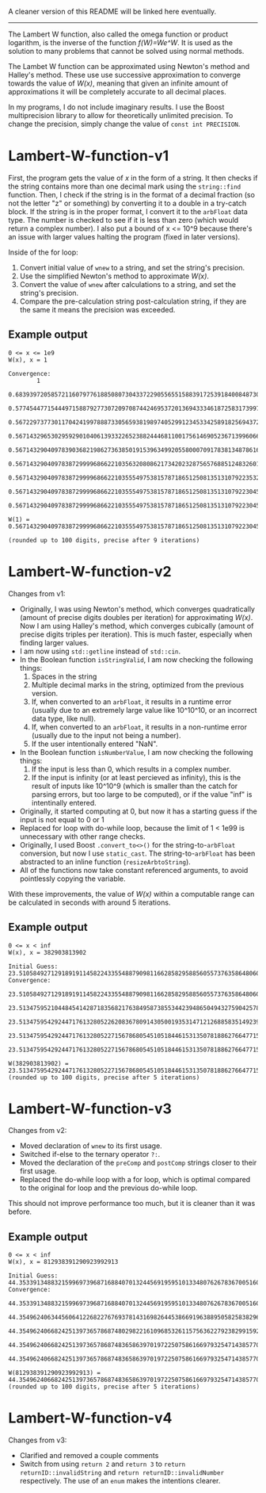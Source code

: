 A cleaner version of this README will be linked here eventually.

---

The Lambert W function, also called the omega function or product logarithm, is the inverse of the function *f(W)=We^W*. It is used as the solution to many problems that cannot be solved using normal methods.

The Lambet W function can be approximated using Newton's method and Halley's method. These use use successive approximation to converge towards the value of *W(x)*, meaning that given an infinite amount of approximations it will be completely accurate to all decimal places.

In my programs, I do not include imaginary results. I use the Boost multiprecision library to allow for theoretically unlimited precision. To change the precision, simply change the value of `const int PRECISION`.

# Lambert-W-function-v1

First, the program gets the value of *x* in the form of a string. It then checks if the string contains more than one decimal mark using the `string::find` function. Then, I check if the string is in the format of a decimal fraction (so not the letter "z" or something) by converting it to a double in a try-catch block. If the string is in the proper format, I convert it to the `arbFloat` data type. The number is checked to see if it is less than zero (which would return a complex number). I also put a bound of x <= 10^9 because there's an issue with larger values halting the program (fixed in later versions).

Inside of the for loop:

1. Convert initial value of `wnew` to a string, and set the string's precision.
2. Use the simplified Newton's method to approximate *W(x)*.
3. Convert the value of `wnew` after calculations to a string, and set the string's precision.
4. Compare the pre-calculation string post-calculation string, if they are the same it means the precision was exceeded.

## Example output

	0 <= x <= 1e9
	W(x), x = 1

	Convergence:
			1
			0.6839397205857211607977618850807304337229055655158839172539184008487307478724499016785736371729598219
			0.5774544771544497158879277307209708744246953720136943334618725831739970553254359545244940341535829055
			0.5672297377301170424199788873305659381989740529912345334258918256943726362413406459666277736815827773
			0.5671432965302959290104061393322652388244468110017561469052367139960666960291476041675058924102131759
			0.5671432904097839036821986273638501915396349920558000709178381348786164164929847042875694697488581049
			0.5671432904097838729999686622103563208086217342023287565768851248326011789240991181028762582526321268
			0.5671432904097838729999686622103555497538157871865125081351310792235327403215041862450323133272582057
			0.5671432904097838729999686622103555497538157871865125081351310792230457930866845666932194469617522946
			0.5671432904097838729999686622103555497538157871865125081351310792230457930866845666932194469617522946

	W(1) = 0.5671432904097838729999686622103555497538157871865125081351310792230457930866845666932194469617522946

	(rounded up to 100 digits, precise after 9 iterations)
	
# Lambert-W-function-v2

Changes from v1:

- Originally, I was using Newton's method, which converges quadratically (amount of precise digits doubles per iteration) for approximating *W(x)*. Now I am using Halley's method, which converges cubically (amount of precise digits triples per iteration). This is much faster, especially when finding larger values.
- I am now using `std::getline` instead of `std::cin`.
- In the Boolean function `isStringValid`, I am now checking the following things:
	1. Spaces in the string
	2. Multiple decimal marks in the string, optimized from the previous version.
	3. If, when converted to an `arbFloat`, it results in a runtime error (usually due to an extremely large value like 10^10^10, or an incorrect data type, like null).
	4. If, when converted to an `arbFloat`, it results in a non-runtime error (usually due to the input not being a number).
	5. If the user intentionally entered "NaN".
- In the Boolean function `isNumberValue`, I am now checking the following things:
	1. If the input is less than 0, which results in a complex number.
	2. If the input is infinity (or at least percieved as infinity), this is the result of inputs like 10^10^9 (which is smaller than the catch for parsing errors, but too large to be computed), or if the value "inf" is intentinally entered.
- Originally, it started computing at 0, but now it has a starting guess if the input is not equal to 0 or 1
- Replaced for loop with do-while loop, because the limit of 1 < 1e99 is unnecessary with other range checks.
- Originally, I used Boost `.convert_to<>()` for the string-to-`arbFloat` conversion, but now I use `static_cast`. The string-to-`arbFloat` has been abstracted to an inline function (`resizeArbtoString`).
- All of the functions now take constant referenced arguments, to avoid pointlessly copying the variable.

With these improvements, the value of *W(x)* within a computable range can be calculated in seconds with around 5 iterations.

## Example output

	0 <= x < inf
	W(x), x = 382903813902

	Initial Guess: 23.51058492712918919114582243355488790981166285829588560557376358648060096831120133580533938585632116
	Convergence:
			23.51058492712918919114582243355488790981166285829588560557376358648060096831120133580533938585632116
			23.51347595210448454142871835682176384958738553442394865049432759042578858344306346044132670280112569
			23.51347595429244717613280522620836780914305001935314712126885835149239110249930323970435009335473405
			23.51347595429244717613280522715678680545105184461531350781886276647715841787449182724224065575351117
			23.51347595429244717613280522715678680545105184461531350781886276647715841787449182731948759374067864

	W(382903813902) = 23.51347595429244717613280522715678680545105184461531350781886276647715841787449182731948759374067864
	(rounded up to 100 digits, precise after 5 iterations)

# Lambert-W-function-v3

Changes from v2:

- Moved declaration of `wnew` to its first usage.
- Switched if-else to the ternary operator `?:`.
- Moved the declaration of the `preComp` and `postComp` strings closer to their first usage.
- Replaced the do-while loop with a for loop, which is optimal compared to the original for loop and the previous do-while loop.

This should not improve performance too much, but it is cleaner than it was before.

## Example output

	0 <= x < inf
	W(x), x = 812938391290923992913

	Initial Guess: 44.35339134883215996973968716884070132445691959510133480762678367005160538324305405659125047252476026
	Convergence:
			44.35339134883215996973968716884070132445691959510133480762678367005160538324305405659125047252476026
			44.3549624063445606412268227676937814316982644538669196388950582583829684964816572864522199228692494
			44.35496240668242513973657868748029822161096853261157563622792382991592856784857054207453437390011557
			44.35496240668242513973657868748365863970197225075861669793254714385770220419310494747348654405936291
			44.35496240668242513973657868748365863970197225075861669793254714385770220419310494747348654736568818

	W(812938391290923992913) = 44.35496240668242513973657868748365863970197225075861669793254714385770220419310494747348654736568818
	(rounded up to 100 digits, precise after 5 iterations)
	
# Lambert-W-function-v4

Changes from v3:

- Clarified and removed a couple comments
- Switch from using `return 2` and `return 3` to `return returnID::invalidString` and `return returnID::invalidNumber` respectively. The use of an `enum` makes the intentions clearer.
